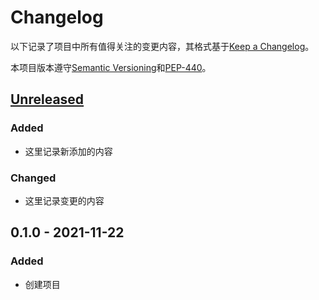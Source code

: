 Changelog
===
以下记录了项目中所有值得关注的变更内容，其格式基于[Keep a Changelog]。

本项目版本遵守[Semantic Versioning]和[PEP-440]。

[Unreleased]
---
### Added
- 这里记录新添加的内容
### Changed
- 这里记录变更的内容

0.1.0 - 2021-11-22
---
### Added
- 创建项目


[Unreleased]: http://icode.baidu.com/repos/baidu/personal-code/diagnosisfirst/merge/0.1.0...master

[Keep a Changelog]: https://keepachangelog.com/zh-CN/1.0.0/
[Semantic Versioning]: https://semver.org/lang/zh-CN/
[PEP-440]: https://www.python.org/dev/peps/pep-0440/
